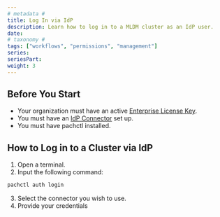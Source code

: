 ```yaml
---
# metadata # 
title: Log In via IdP
description: Learn how to log in to a MLDM cluster as an IdP user. 
date: 
# taxonomy #
tags: ["workflows", "permissions", "management"]
series:
seriesPart:
weight: 3
---
```


## Before You Start 

- Your organization must have an active [Enterprise License Key](../../../).
- You must have an [IdP Connector](../connectors) set up. 
- You must have pachctl installed.

## How to Log in to a Cluster via IdP

1. Open a terminal.
2. Input the following command:
```s
pachctl auth login
```
3. Select the connector you wish to use.
4. Provide your credentials

